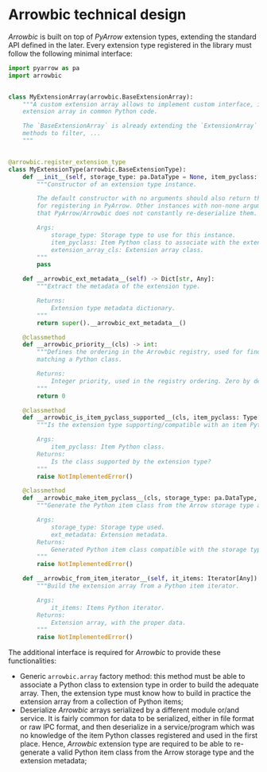 # Arrowbic technical design

*Arrowbic* is built on top of *PyArrow* extension types, extending the standard API defined in the later.
Every extension type registered in the library must follow the following minimal interface:

```python
import pyarrow as pa
import arrowbic


class MyExtensionArray(arrowbic.BaseExtensionArray):
    """A custom extension array allows to implement custom interface, improving the usability of the
    extension array in common Python code.

    The `BaseExtensionArray` is already extending the `ExtensionArray` API from PyArrow, adding common
    methods to filter, ...
    """


@arrowbic.register_extension_type
class MyExtensionType(arrowbic.BaseExtensionType):
    def __init__(self, storage_type: pa.DataType = None, item_pyclass: Type[Any] = None, extension_array_cls: pa.ExtensionArray = MyExtensionArray):
        """Constructor of an extension type instance.

        The default constructor with no arguments should also return the same default extension type instance, used
        for registering in PyArrow. Other instances with non-none arguments are cached by Arrowbic internally, such
        that PyArrow/Arrowbic does not constantly re-deserialize them.

        Args:
            storage_type: Storage type to use for this instance.
            item_pyclass: Item Python class to associate with the extension type.
            extension_array_cls: Extension array class.
        """
        pass

    def __arrowbic_ext_metadata__(self) -> Dict[str, Any]:
        """Extract the metadata of the extension type.

        Returns:
            Extension type metadata dictionary.
        """
        return super().__arrowbic_ext_metadata__()

    @classmethod
    def __arrowbic_priority__(cls) -> int:
        """Defines the ordering in the Arrowbic registry, used for finding the extension type
        matching a Python class.

        Returns:
            Integer priority, used in the registry ordering. Zero by default.
        """
        return 0

    @classmethod
    def __arrowbic_is_item_pyclass_supported__(cls, item_pyclass: Type[Any]) -> bool:
        """Is the extension type supporting/compatible with an item Python class?

        Args:
            item_pyclass: Item Python class.
        Returns:
            Is the class supported by the extension type?
        """
        raise NotImplementedError()

    @classmethod
    def __arrowbic_make_item_pyclass__(cls, storage_type: pa.DataType, ext_metadata: Dict[str, Any]) -> Type[Any]:
        """Generate the Python item class from the Arrow storage type and extension metadata.

        Args:
            storage_type: Storage type used.
            ext_metadata: Extension metadata.
        Returns:
            Generated Python item class compatible with the storage type and metadata.
        """
        raise NotImplementedError()

    def __arrowbic_from_item_iterator__(self, it_items: Iterator[Any]) -> pa.ExtensionArray:
        """Build the extension array from a Python item iterator.

        Args:
            it_items: Items Python iterator.
        Returns:
            Extension array, with the proper data.
        """
        raise NotImplementedError()
```

The additional interface is required for *Arrowbic* to provide these functionalities:
* Generic `arrowbic.array` factory method: this method must be able to associate a Python class to extension type in order to build the adequate array. Then, the extension type must know how to build in practice the extension array from a collection of Python items;
* Deserialize *Arrowbic* arrays serialized by a different module or/and service. It is fairly common for data to be serialized, either in file format or raw IPC format, and then deserialize in a service/program which was no knowledge of the item Python classes registered and used in the first place. Hence, *Arrowbic* extension type are required to be able to re-generate a valid Python item class from the Arrow storage type and the extension metadata;
